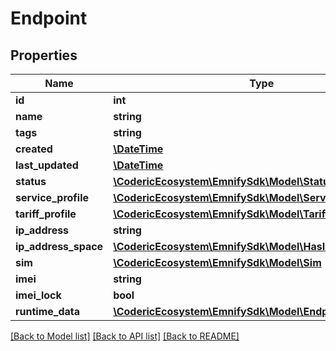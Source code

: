 # Endpoint

## Properties
Name | Type | Description | Notes
------------ | ------------- | ------------- | -------------
**id** | **int** |  | [optional] 
**name** | **string** |  | 
**tags** | **string** |  | [optional] 
**created** | [**\DateTime**](\DateTime.md) |  | [optional] 
**last_updated** | [**\DateTime**](\DateTime.md) |  | [optional] 
**status** | [**\CodericEcosystem\EmnifySdk\Model\Status**](Status.md) |  | 
**service_profile** | [**\CodericEcosystem\EmnifySdk\Model\ServiceProfile**](ServiceProfile.md) |  | 
**tariff_profile** | [**\CodericEcosystem\EmnifySdk\Model\TariffProfile**](TariffProfile.md) |  | 
**ip_address** | **string** |  | [optional] 
**ip_address_space** | [**\CodericEcosystem\EmnifySdk\Model\HasId**](HasId.md) |  | [optional] 
**sim** | [**\CodericEcosystem\EmnifySdk\Model\Sim**](Sim.md) |  | [optional] 
**imei** | **string** |  | [optional] 
**imei_lock** | **bool** |  | [optional] 
**runtime_data** | [**\CodericEcosystem\EmnifySdk\Model\EndpointRuntimeData**](EndpointRuntimeData.md) |  | [optional] 

[[Back to Model list]](../../README.md#documentation-for-models) [[Back to API list]](../../README.md#documentation-for-api-endpoints) [[Back to README]](../../README.md)

